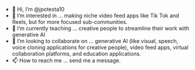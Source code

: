 - 👋 Hi, I’m @jpotesta10
- 👀 I’m interested in ... making niche video feed apps like Tik Tok and Reels, but for more focused sub-communities.
- 🌱 I’m currently teaching ... creative people to streamline their work with generative AI
- 💞️ I’m looking to collaborate on ... generative AI (like visual, speech, voice cloning applications for creative people), video feed apps, virtual collaboration platforms, and education applications.
- 📫 How to reach me ... send me a message.

<!---
jpotesta10/jpotesta10 is a ✨ special ✨ repository because its `README.md` (this file) appears on your GitHub profile.
You can click the Preview link to take a look at your changes.
--->
